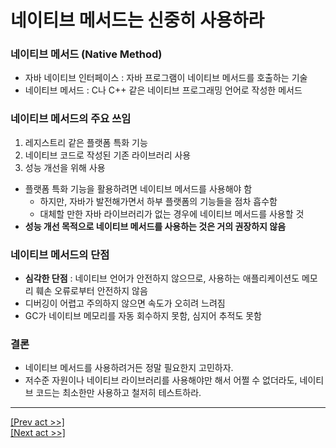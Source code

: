 # 네이티브 메서드는 신중히 사용하라
### 네이티브 메서드 (Native Method)
* 자바 네이티브 인터페이스 : 자바 프로그램이 네이티브 메서드를 호출하는 기술
* 네이티브 메서드 : C나 C++ 같은 네이티브 프로그래밍 언어로 작성한 메서드
### 네이티브 메서드의 주요 쓰임
1. 레지스트리 같은 플랫폼 특화 기능
2. 네이티브 코드로 작성된 기존 라이브러리 사용
3. 성능 개선을 위해 사용
* 플랫폼 특화 기능을 활용하려면 네이티브 메서드를 사용해야 함
  * 하지만, 자바가 발전해가면서 하부 플랫폼의 기능들을 점차 흡수함
  * 대체할 만한 자바 라이브러리가 없는 경우에 네이티브 메서드를 사용할 것
* **성능 개선 목적으로 네이티브 메서드를 사용하는 것은 거의 권장하지 않음**
### 네이티브 메서드의 단점
* **심각한 단점** : 네이티브 언어가 안전하지 않으므로, 사용하는 애플리케이션도 메모리 훼손 오류로부터 안전하지 않음
* 디버깅이 어렵고 주의하지 않으면 속도가 오히려 느려짐
* GC가 네이티브 메모리를 자동 회수하지 못함, 심지어 추적도 못함
### 결론
* 네이티브 메서드를 사용하려거든 정말 필요한지 고민하자.
* 저수준 자원이나 네이티브 라이브러리를 사용해야만 해서 어쩔 수 없더라도, 네이티브 코드는 최소한만 사용하고 철저히 테스트하라.
---
[[Prev act >>]](../act9/README.md)  
[[Next act >>]](../act11/README.md)